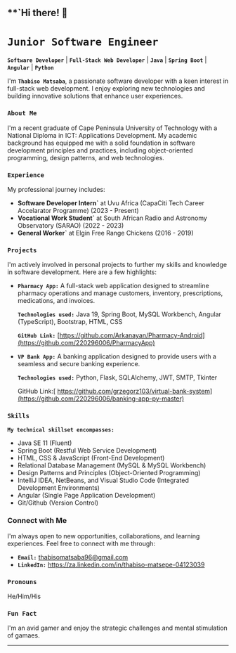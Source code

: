 ## **`Hi there! 👋

# **`Junior Software Engineer`**

**`Software Developer`** | **`Full-Stack Web Developer`** | **`Java`** | **`Spring Boot`** | **`Angular`** | **`Python`**

I'm **`Thabiso Matsaba`**, a passionate software developer with a keen interest in full-stack web development. I enjoy exploring new technologies and building innovative solutions that enhance user experiences.

### **`About Me`**

I'm a recent graduate of Cape Peninsula University of Technology with a National Diploma in ICT: Applications Development. My academic background has equipped me with a solid foundation in software development principles and practices, including object-oriented programming, design patterns, and web technologies.

### **`Experience`**

My professional journey includes:

* **Software Developer Intern`** at Uvu Africa (CapaCiti Tech Career Accelarator Programme) (2023 - Present)
* **Vocational Work Student`** at South African Radio and Astronomy Observatory (SARAO) (2022 - 2023)
* **General Worker`** at Elgin Free Range Chickens (2016 - 2019)

### **`Projects`**

I'm actively involved in personal projects to further my skills and knowledge in software development. Here are a few highlights:

* **`Pharmacy App:`** A full-stack web application designed to streamline pharmacy operations and manage customers, inventory, prescriptions, medications, and invoices.

   **`Technologies used:`** Java 19, Spring Boot, MySQL Workbench, Angular (TypeScript), Bootstrap, HTML, CSS

   **`GitHub Link:`** [https://github.com/Arkanayan/Pharmacy-Android](https://github.com/220296006/PharmacyApp)

* **`VP Bank App:`** A banking application designed to provide users with a seamless and secure banking experience.

   **`Technologies used:`** Python, Flask, SQLAlchemy, JWT, SMTP, Tkinter

   GitHub Link:[ https://github.com/grzegorz103/virtual-bank-system](https://github.com/220296006/banking-app-py-master)

### **`Skills`**

**`My technical skillset encompasses:`**

* Java SE 11 (Fluent)
* Spring Boot (Restful Web Service Development)
* HTML, CSS & JavaScript (Front-End Development)
* Relational Database Management (MySQL & MySQL Workbench)
* Design Patterns and Principles (Object-Oriented Programming)
* IntelliJ IDEA, NetBeans, and Visual Studio Code (Integrated Development Environments)
* Angular (Single Page Application Development)
* Git/Github (Version Control)

### Connect with Me

I'm always open to new opportunities, collaborations, and learning experiences. Feel free to connect with me through:

* **`Email:`** thabisomatsaba96@gmail.com
* **`LinkedIn:`** https://za.linkedin.com/in/thabiso-matsepe-04123039

### **`Pronouns`**

He/Him/His

### **`Fun Fact`**

I'm an avid gamer and enjoy the strategic challenges and mental stimulation of gamaes.


---



